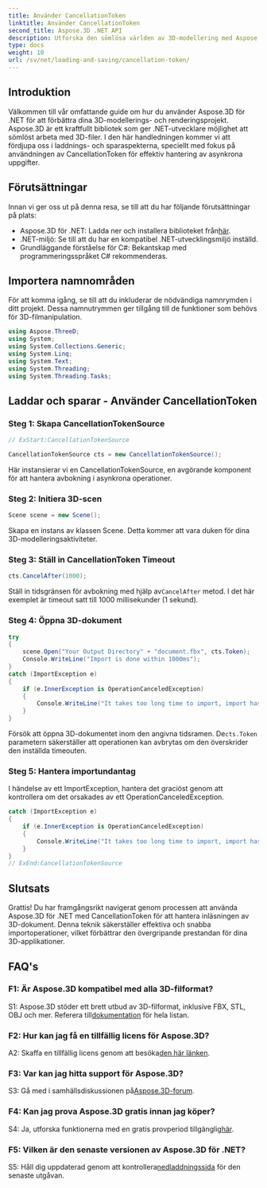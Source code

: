 ```yaml
---
title: Använder CancellationToken
linktitle: Använder CancellationToken
second_title: Aspose.3D .NET API
description: Utforska den sömlösa världen av 3D-modellering med Aspose.3D för .NET. Lär dig att ladda och spara 3D-dokument effektivt med CancellationToken.
type: docs
weight: 10
url: /sv/net/loading-and-saving/cancellation-token/
---
```

## Introduktion

Välkommen till vår omfattande guide om hur du använder Aspose.3D för .NET för att förbättra dina 3D-modellerings- och renderingsprojekt. Aspose.3D är ett kraftfullt bibliotek som ger .NET-utvecklare möjlighet att sömlöst arbeta med 3D-filer. I den här handledningen kommer vi att fördjupa oss i laddnings- och sparaspekterna, speciellt med fokus på användningen av CancellationToken för effektiv hantering av asynkrona uppgifter.

## Förutsättningar

Innan vi ger oss ut på denna resa, se till att du har följande förutsättningar på plats:

-  Aspose.3D för .NET: Ladda ner och installera biblioteket från[här](https://releases.aspose.com/3d/net/).
- .NET-miljö: Se till att du har en kompatibel .NET-utvecklingsmiljö inställd.
- Grundläggande förståelse för C#: Bekantskap med programmeringsspråket C# rekommenderas.

## Importera namnområden

För att komma igång, se till att du inkluderar de nödvändiga namnrymden i ditt projekt. Dessa namnutrymmen ger tillgång till de funktioner som behövs för 3D-filmanipulation.

```csharp
using Aspose.ThreeD;
using System;
using System.Collections.Generic;
using System.Linq;
using System.Text;
using System.Threading;
using System.Threading.Tasks;
```

## Laddar och sparar - Använder CancellationToken

### Steg 1: Skapa CancellationTokenSource

```csharp
// ExStart:CancellationTokenSource

CancellationTokenSource cts = new CancellationTokenSource();
```

Här instansierar vi en CancellationTokenSource, en avgörande komponent för att hantera avbokning i asynkrona operationer.

### Steg 2: Initiera 3D-scen

```csharp
Scene scene = new Scene();
```

Skapa en instans av klassen Scene. Detta kommer att vara duken för dina 3D-modelleringsaktiviteter.

### Steg 3: Ställ in CancellationToken Timeout

```csharp
cts.CancelAfter(1000);
```

 Ställ in tidsgränsen för avbokning med hjälp av`CancelAfter` metod. I det här exemplet är timeout satt till 1000 millisekunder (1 sekund).

### Steg 4: Öppna 3D-dokument

```csharp
try
{
    scene.Open("Your Output Directory" + "document.fbx", cts.Token);
    Console.WriteLine("Import is done within 1000ms");
}
catch (ImportException e)
{
    if (e.InnerException is OperationCanceledException)
    {
        Console.WriteLine("It takes too long time to import, import has been canceled.");
    }
}
```

 Försök att öppna 3D-dokumentet inom den angivna tidsramen. De`cts.Token` parametern säkerställer att operationen kan avbrytas om den överskrider den inställda timeouten.

### Steg 5: Hantera importundantag

I händelse av ett ImportException, hantera det graciöst genom att kontrollera om det orsakades av ett OperationCanceledException.

```csharp
catch (ImportException e)
{
    if (e.InnerException is OperationCanceledException)
    {
        Console.WriteLine("It takes too long time to import, import has been canceled.");
    }
}
// ExEnd:CancellationTokenSource
```

## Slutsats

Grattis! Du har framgångsrikt navigerat genom processen att använda Aspose.3D för .NET med CancellationToken för att hantera inläsningen av 3D-dokument. Denna teknik säkerställer effektiva och snabba importoperationer, vilket förbättrar den övergripande prestandan för dina 3D-applikationer.

## FAQ's

### F1: Är Aspose.3D kompatibel med alla 3D-filformat?

 S1: Aspose.3D stöder ett brett utbud av 3D-filformat, inklusive FBX, STL, OBJ och mer. Referera till[dokumentation](https://reference.aspose.com/3d/net/) för hela listan.

### F2: Hur kan jag få en tillfällig licens för Aspose.3D?

 A2: Skaffa en tillfällig licens genom att besöka[den här länken](https://purchase.aspose.com/temporary-license/).

### F3: Var kan jag hitta support för Aspose.3D?

 S3: Gå med i samhällsdiskussionen på[Aspose.3D-forum](https://forum.aspose.com/c/3d/18).

### F4: Kan jag prova Aspose.3D gratis innan jag köper?

 S4: Ja, utforska funktionerna med en gratis provperiod tillgänglig[här](https://releases.aspose.com/).

### F5: Vilken är den senaste versionen av Aspose.3D för .NET?

 S5: Håll dig uppdaterad genom att kontrollera[nedladdningssida](https://releases.aspose.com/3d/net/) för den senaste utgåvan.